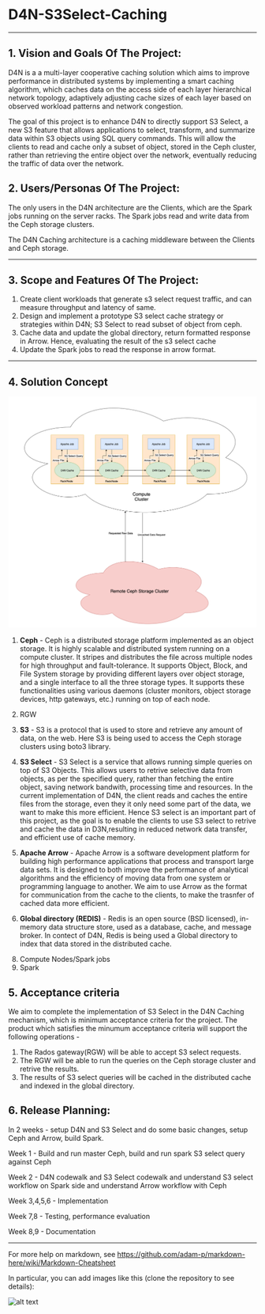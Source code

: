 # D4N-S3Select-Caching

** **

## 1.   Vision and Goals Of The Project:

D4N is a a multi-layer cooperative caching solution which aims to improve performance in distributed systems by implementing a smart caching algorithm, which caches data on the access side of each layer hierarchical network topology, adaptively adjusting cache sizes of each layer based on observed workload patterns and network congestion.

The goal of this project is to enhance D4N to directly support S3 Select, a new S3 feature that allows applications to select, transform, and summarize data within S3 objects using SQL query commands. This will allow the clients to read and cache only a subset of object, stored in the Ceph cluster, rather than retrieving the entire object over the network, eventually reducing the traffic of data over the network.

## 2. Users/Personas Of The Project:

The only users in the D4N architecture are the Clients, which are the Spark jobs running on the server racks. The Spark jobs read and write data from the Ceph storage clusters.

The D4N Caching architecture is a caching middleware between the Clients and Ceph storage. 
<!-- The Rados Gatway(RGW) is the object storage interface of Ceph and it is responsible for the communication between the clients and  ceph.  -->

** **

## 3.   Scope and Features Of The Project:

1. Create client workloads that generate s3 select request traffic, and can measure throughput and latency of same.
2. Design and implement a prototype S3 select cache strategy or strategies within D4N; S3 Select to read subset of object from ceph.
3. Cache data and update the global directory, return formatted response in Arrow. Hence, evaluating the result of the s3 select cache
4. Update the Spark jobs to read the response in arrow format.
 

** **

## 4. Solution Concept
<!-- Some technical descp about D4N -->
<!-- System archictecture Diagram -->
![System architecture]( D4N%20Block%20Diagram.png "D4N Architecture")
1. <b>Ceph</b> - Ceph is a distributed storage platform implemented as an object storage. It is highly scalable and distributed system running on a compute cluster. It stripes and distributes the file across multiple nodes for high throughput and fault-tolerance. It supports Object, Block, and File System storage by providing different layers over object storage, and a single interface to all the three storage types. It supports these functionalities using various daemons (cluster monitors, object storage devices, http gateways, etc.) running on top of each node.

2. RGW
3. <b>S3</b> - S3 is a protocol that is used to store and retrieve any amount of data, on the web. Here S3 is being used to access the Ceph storage clusters using boto3 library.

4. <b>S3 Select</b> - S3 Select is a service that allows running simple queries on top of S3 Objects. This allows users to retrive selective data from objects, as per the specified query, rather than fetching the entire object, saving network bandwith, processing time and resources.
In the current implementation of D4N, the client reads and caches the entire files from the storage, even they it only need some part of the data, we want to make this more efficient. Hence S3 select is an important part of this project, as the goal is to enable the clients to use S3 select to retrive and cache the data in D3N,resulting in reduced network data transfer, and efficient use of cache memory. 

5. <b>Apache Arrow</b> - Apache Arrow is a software development platform for building high performance applications that process and transport large data sets. It is designed to both improve the performance of analytical algorithms and the efficiency of moving data from one system or programming language to another. We aim to use Arrow as the format for communication from the cache to the clients, to make the trasnfer of cached data more efficient.

7. <b>Global directory (REDIS)</b> - 
Redis is an open source (BSD licensed), in-memory data structure store, used as a database, cache, and message broker. In contect of D4N, Redis is being used a Global directory to index that data stored in the distributed cache.
<!-- 6. Read Cache -->
8. Compute Nodes/Spark jobs
9. Spark 


## 5. Acceptance criteria

We aim to complete the implementation of S3 Select in the D4N Caching mechanism, which is minimum acceptance criteria for the project. The product which satisfies the minumum acceptance criteria will support the following operations -

1. The Rados gateway(RGW) will be able to accept S3 select requests.
2. The RGW will be able to run the queries on the Ceph storage cluster and retrive the results.
3. The results of S3 select queries will be cached in the distributed cache and indexed in the global directory.

## 6.  Release Planning:

In 2 weeks - setup D4N and S3 Select and do some basic changes, setup Ceph and Arrow, build Spark.

Week 1 - Build and run master Ceph, build and run spark S3 select query against Ceph

Week 2 - D4N codewalk and S3 Select codewalk and understand S3 select workflow on Spark side and understand Arrow workflow with Ceph 

Week 3,4,5,6 - Implementation 

Week 7,8 - Testing, performance evaluation

Week 8,9 - Documentation





** **


For more help on markdown, see
https://github.com/adam-p/markdown-here/wiki/Markdown-Cheatsheet

In particular, you can add images like this (clone the repository to see details):

![alt text](https://github.com/BU-NU-CLOUD-SP18/sample-project/raw/master/cloud.png "Hover text")



